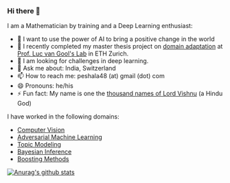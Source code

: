 ### Hi there 👋

I am a Mathematician by training and a Deep Learning enthusiast:

- :goal_net: I want to use the power of AI to bring a positive change in the world​
- 🔭 I recently completed my master thesis project on [domain adaptation](https://arxiv.org/abs/2103.14577) at [Prof. Luc van Gool's Lab](https://vision.ee.ethz.ch/) in ETH Zurich.
- 🌱 I am looking for challenges in deep learning.
- 💬 Ask me about: India, Switzerland
- 📫 How to reach me: peshala48 (at) gmail (dot) com
- 😄 Pronouns: he/his
- ⚡ Fun fact: My name is one the [thousand names of Lord Vishnu](https://en.wikipedia.org/wiki/Vishnu_Sahasran%C4%81ma) (a Hindu God)



I have worked in the following domains:

- [Computer Vision](https://en.wikipedia.org/wiki/Computer_vision)
- [Adversarial Machine Learning](https://en.wikipedia.org/wiki/Adversarial_machine_learning)
- [Topic Modeling](https://en.wikipedia.org/wiki/Topic_model)
- [Bayesian Inference](https://en.wikipedia.org/wiki/Bayesian_inference)
- [Boosting Methods](https://en.wikipedia.org/wiki/Boosting_(machine_learning))

[![Anurag's github stats](https://github-readme-stats.vercel.app/api?username=agpeshal&count_private=true&show_icons=true&hide=stars&theme=algolia)](https://github.com/anuraghazra/github-readme-stats)

<!---
<a href="https://github.com/agpeshal">
  <img align="center" src="https://github-readme-stats.vercel.app/api/top-langs/?username=agpeshal&hide=css,html&layout=compact" />
</a>
-->
